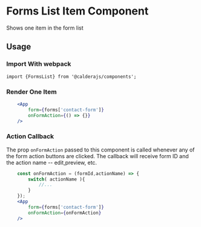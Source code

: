 # Forms List Item Component
Shows one item in the form list

## Usage
 
### Import With webpack
`import {FormsList} from '@calderajs/components';`


### Render One Item
```jsx
	<App 
        form={forms['contact-form']} 
        onFormAction={() => {}} 
	/>

```

### Action Callback
The prop `onFormAction` passed to this component is called whenever any of the form action buttons are clicked. The callback will receive form ID and the action name -- edit,preview, etc.


```jsx
    const onFormAction = (formId,actionName) => {
        switch( actionName ){
            //...
        }
    });
	<App 
        form={forms['contact-form']} 
        onFormAction={onFormAction} 
	/>

```

